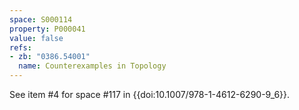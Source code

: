 ```yaml
---
space: S000114
property: P000041
value: false
refs:
- zb: "0386.54001"
  name: Counterexamples in Topology
---
```


See item #4 for space #117 in {{doi:10.1007/978-1-4612-6290-9_6}}.

